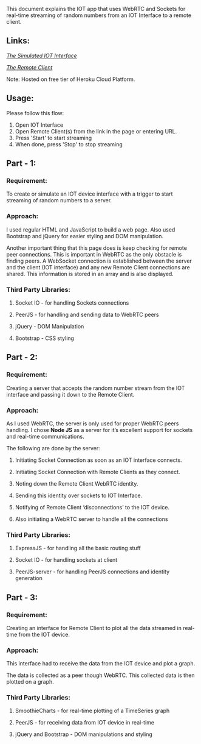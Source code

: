 This document explains the IOT app that uses WebRTC and Sockets for
real-time streaming of random numbers from an IOT Interface to a remote
client.

Links: 
-------

[*The Simulated IOT Interface*](http://iot-apps.herokuapp.com)

[*The Remote Client*](http://iot-apps.herokuapp.com/remote)

Note: Hosted on free tier of Heroku Cloud Platform.

Usage:
------
Please follow this flow:
1.  Open IOT Interface
2.  Open Remote Client(s) from the link in the page or entering URL.
3.  Press 'Start' to start streaming
4.  When done, press 'Stop' to stop streaming

Part - 1:
---------

### Requirement:

To create or simulate an IOT device interface with a trigger to start
streaming of random numbers to a server.

### Approach:

I used regular HTML and JavaScript to build a web page. Also used
Bootstrap and jQuery for easier styling and DOM manipulation.

Another important thing that this page does is keep checking for remote
peer connections. This is important in WebRTC as the only obstacle is
finding peers. A WebSocket connection is established between the server
and the client (IOT interface) and any new Remote Client connections are
shared. This information is stored in an array and is also displayed.

### Third Party Libraries:

1.  Socket IO - for handling Sockets connections

2.  PeerJS - for handling and sending data to WebRTC peers

3.  jQuery - DOM Manipulation

4.  Bootstrap - CSS styling

Part - 2:
---------

### Requirement:

Creating a server that accepts the random number stream from the IOT
interface and passing it down to the Remote Client.

### Approach:

As I used WebRTC, the server is only used for proper WebRTC peers
handling. I chose **Node JS** as a server for it’s excellent support for
sockets and real-time communications.

The following are done by the server:

1.  Initiating Socket Connection as soon as an IOT interface connects.

2.  Initiating Socket Connection with Remote Clients as they connect.

3.  Noting down the Remote Client WebRTC identity.

4.  Sending this identity over sockets to IOT Interface.

5.  Notifying of Remote Client ‘disconnections’ to the IOT device.

6.  Also initiating a WebRTC server to handle all the connections

### Third Party Libraries:

1.  ExpressJS - for handling all the basic routing stuff

2.  Socket IO - for handling sockets at client

3.  PeerJS-server - for handling PeerJS connections and identity generation

Part - 3:
---------

### Requirement:

Creating an interface for Remote Client to plot all the data streamed in
real-time from the IOT device.

### Approach:

This interface had to receive the data from the IOT device and plot a
graph.

The data is collected as a peer though WebRTC. This collected data is
then plotted on a graph.

### Third Party Libraries:

1.  SmoothieCharts - for real-time plotting of a TimeSeries graph

2.  PeerJS - for receiving data from IOT device in real-time

3.  jQuery and Bootstrap - DOM manipulations and styling


